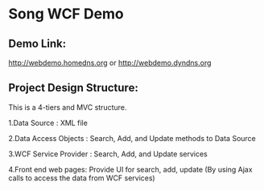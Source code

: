 # Song WCF Demo

## Demo Link:
http://webdemo.homedns.org or http://webdemo.dyndns.org

## Project Design Structure:
This is a 4-tiers and MVC structure.

1.Data Source : XML file 

2.Data Access Objects : Search, Add, and Update methods to Data Source

3.WCF Service Provider : Search, Add, and Update services

4.Front end web pages: Provide UI for search, add, update (By using Ajax calls to access the data from WCF services)






